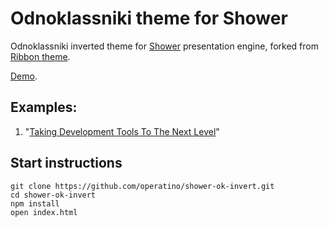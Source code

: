 # Odnoklassniki theme for Shower

Odnoklassniki inverted theme for [Shower](https://github.com/shower/shower) presentation engine, forked from [Ribbon theme](https://github.com/shower/ribbon).

[Demo](http://rhr.me/projects/shower-ok-invert/).

## Examples:

1. "[Taking Development Tools To The Next Level](http://rhr.me/pres/ime/)"

## Start instructions

```
git clone https://github.com/operatino/shower-ok-invert.git
cd shower-ok-invert
npm install
open index.html
```